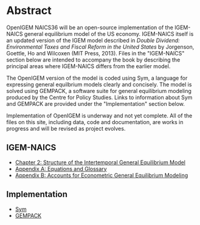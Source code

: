 # Abstract

OpenIGEM NAICS36 will be an open-source implementation of the IGEM-NAICS general 
equilibrium model of the US economy. IGEM-NAICS itself is an updated version of 
the IGEM model described in _Double Dividend: Environmental Taxes and 
Fiscal Reform in the United States_ by Jorgenson, Goettle, Ho and Wilcoxen 
(MIT Press, 2013). Files in the "IGEM-NAICS" section below are intended to 
accompany the book by describing the principal areas where IGEM-NAICS differs 
from the earlier model. 

The OpenIGEM version of the model is coded using Sym, a language for 
expressing general equilbrium models clearly and concisely. The model is
solved using GEMPACK, a software suite for general equilibrium modeling
produced by the Centre for Policy Studies. Links to information about 
Sym and GEMPACK are provided under the "Implementation" section below.

Implementation of OpenIGEM is underway and not yet complete. All of the files
on this site, including data, code and documentation, are works in progress and
will be revised as project evolves.

## IGEM-NAICS

+ [Chapter 2: Structure of the Intertemporal General Equilibrium Model](IGEMN_chap2.pdf)
+ [Appendix A: Equations and Glossary](AppendixA.pdf)
+ [Appendix B: Accounts for Econometric General Equilibrium Modeling](AppendixB.pdf)

## Implementation

+ [Sym](https://pjwilcoxen.github.io/sym/)
+ [GEMPACK](https://www.copsmodels.com/gempack.htm)

